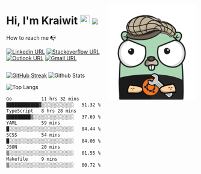 [//]: # (<img align="right" width="235" src="https://github.com/arsmn/arsmn/blob/main/magician_gopher.png">)
<img align="right" width="235" src="assets/img/my_gopher.png">

# Hi, I'm Kraiwit <img src="https://media.giphy.com/media/hvRJCLFzcasrR4ia7z/giphy.gif" width="25px" height="25px"> ![](https://komarev.com/ghpvc/?username=parlarlax&label=PROFILE+VIEWS)

How to reach me :mailbox_with_no_mail:

[![Linkedin URL](https://img.shields.io/badge/LinkedIn-0077B5?style=for-the-badge&logo=linkedin&logoColor=white)](https://www.linkedin.com/in/kraiwit-tongkul-545b0b64/)
[![Stackoverflow URL](https://img.shields.io/badge/Stackoverflow-ef8236?style=for-the-badge&logo=stackoverflow&logoColor=white)](https://stackoverflow.com/users/15555894/lax-tongkul)
[![Outlook URL](https://img.shields.io/badge/Outlook-0078D4?style=for-the-badge&logo=microsoft-outlook&logoColor=white)](mailto:lax.ltk@outlook.com)
[![Gmail URL](https://img.shields.io/badge/Gmail-D14836?style=for-the-badge&logo=gmail&logoColor=white)](mailto:lax.ltk@gmail.com)




##
[![GitHub Streak](https://github-readme-streak-stats.herokuapp.com?user=parlarlax&theme=dark)](https://git.io/streak-stats)
![Github Stats](https://github-readme-stats.vercel.app/api?username=parlarlax&show_icons=true&theme=github_dark&include_all_commits=true&custom_title=GitHub%20Stats)

![Top Langs](https://github-readme-stats.vercel.app/api/top-langs/?username=parlarlax&hide=css,html&theme=github_dark&layout=compact)

<!--START_SECTION:waka-->

```text
Go           11 hrs 32 mins  ████████████▓░░░░░░░░░░░░   51.32 %
TypeScript   8 hrs 28 mins   █████████▒░░░░░░░░░░░░░░░   37.69 %
YAML         59 mins         █░░░░░░░░░░░░░░░░░░░░░░░░   04.44 %
SCSS         54 mins         █░░░░░░░░░░░░░░░░░░░░░░░░   04.06 %
JSON         20 mins         ▒░░░░░░░░░░░░░░░░░░░░░░░░   01.55 %
Makefile     9 mins          ▒░░░░░░░░░░░░░░░░░░░░░░░░   00.72 %
```

<!--END_SECTION:waka-->
